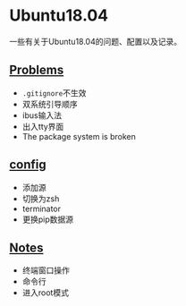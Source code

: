 # Ubuntu18.04
一些有关于Ubuntu18.04的问题、配置以及记录。

## [Problems](https://github.com/Shadowmaple/something_for_ubuntu/blob/master/problems.md)

+ `.gitignore`不生效
+ 双系统引导顺序
+ ibus输入法
+ 出入tty界面
+ The package system is broken

## [ config](https://github.com/Shadowmaple/something_for_ubuntu/blob/master/config.md)

+ 添加源
+ 切换为zsh
+ terminator
+ 更换pip数据源


## [Notes](https://github.com/Shadowmaple/something_for_ubuntu/blob/master/notes.md)

+ 终端窗口操作
+ 命令行
+ 进入root模式

